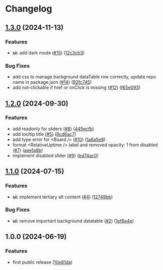 # Changelog

## [1.3.0](https://github.com/radicalbit/radicalbit-design-system/compare/v1.2.0...v1.3.0) (2024-11-13)


### Features

* **ui:** add dark mode ([#15](https://github.com/radicalbit/radicalbit-design-system/issues/15)) ([12c3cb3](https://github.com/radicalbit/radicalbit-design-system/commit/12c3cb33dd7fe92c7e19fa1854efc41c1c9dbb87))


### Bug Fixes

* add css to manage background dataTable row correctly, update repo name in package.json ([#14](https://github.com/radicalbit/radicalbit-design-system/issues/14)) ([92fc745](https://github.com/radicalbit/radicalbit-design-system/commit/92fc7451070fe71709c9f2babad0e7f68c0edbbe))
* add not-clickable if href or onClick is missing ([#12](https://github.com/radicalbit/radicalbit-design-system/issues/12)) ([f65e093](https://github.com/radicalbit/radicalbit-design-system/commit/f65e093438b71457a169f501cd7ff0d99f52ad88))

## [1.2.0](https://github.com/radicalbit/radicalbit-design-system/compare/v1.1.0...v1.2.0) (2024-09-30)


### Features

* add readonly for sliders ([#8](https://github.com/radicalbit/radicalbit-design-system/issues/8)) ([445ecfb](https://github.com/radicalbit/radicalbit-design-system/commit/445ecfb697a9f0db36d7d72d5fe736dd9258f489))
* add tooltip title ([#5](https://github.com/radicalbit/radicalbit-design-system/issues/5)) ([8cd6ac7](https://github.com/radicalbit/radicalbit-design-system/commit/8cd6ac7e91b288df2ae31f0e14a2b14b87b4db4c))
* add type error for &lt;Board /&gt; ([#10](https://github.com/radicalbit/radicalbit-design-system/issues/10)) ([1a6a5e8](https://github.com/radicalbit/radicalbit-design-system/commit/1a6a5e850bcc68b87e53b3d46208de7211282687))
* format &lt;RelativeUptime /&gt; label and removed opacity: 1 from disabled <Board /> ([#7](https://github.com/radicalbit/radicalbit-design-system/issues/7)) ([aee1a8b](https://github.com/radicalbit/radicalbit-design-system/commit/aee1a8bd1de7e80f3740502e7b254dfa81e3c845))
* implement disabled slider ([#9](https://github.com/radicalbit/radicalbit-design-system/issues/9)) ([bd74ac0](https://github.com/radicalbit/radicalbit-design-system/commit/bd74ac03cdfaef644412783f4557ed7c3348d2e2))

## [1.1.0](https://github.com/radicalbit/radicalbit-design-system/compare/v1.0.0...v1.1.0) (2024-07-15)


### Features

* **ui:** implement tertiary alt content ([#4](https://github.com/radicalbit/radicalbit-design-system/issues/4)) ([12749bb](https://github.com/radicalbit/radicalbit-design-system/commit/12749bb2d5c13c279f1bee5c23eb9d71e0b978fb))


### Bug Fixes

* **ui:** remove important background datatable ([#2](https://github.com/radicalbit/radicalbit-design-system/issues/2)) ([1ef6e4e](https://github.com/radicalbit/radicalbit-design-system/commit/1ef6e4e54efc07fe24129f0c72e96affebeebefa))

## 1.0.0 (2024-06-19)

### Features

* first public release ([10e81da](https://github.com/radicalbit/design-system/commit/10e81da26d34982b54980fd0cb7f01b0b779d746))
